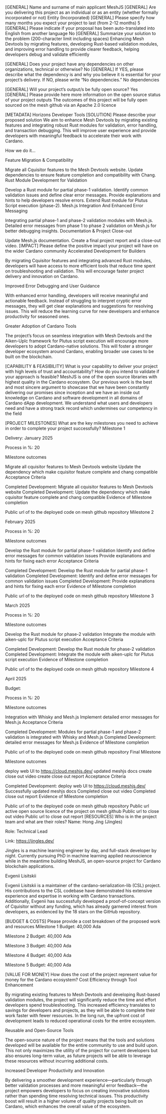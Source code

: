 [GENERAL] Name and surname of main applicant
MeshJS
[GENERAL] Are you delivering this project as an individual or as an entity (whether formally incorporated or not)
Entity (Incorporated)
[GENERAL] Please specify how many months you expect your project to last (from 2-12 months)
5
[GENERAL] Please indicate if your proposal has been auto-translated into English from another language
No
[GENERAL] Summarize your solution to the problem (200-character limit including spaces)
Enhancing Mesh Devtools by migrating features, developing Rust-based validation modules, and improving error handling to provide clearer feedback, helping developers debug and validate efficiently

[GENERAL] Does your project have any dependencies on other organizations, technical or otherwise?
No
[GENERAL] If YES, please describe what the dependency is and why you believe it is essential for your project’s delivery. If NO, please write “No dependencies.”
No dependencies

[GENERAL] Will your project’s output/s be fully open source?
Yes
[GENERAL] Please provide here more information on the open source status of your project outputs
The outcomes of this project will be fully open sourced on the mesh github via an Apache 2.0 licence

[METADATA] Horizons
Developer Tools
[SOLUTION] Please describe your proposed solution
We aim to enhance Mesh Devtools by migrating existing features and integrating robust Rust modules for validation, error handling, and transaction debugging. This will improve user experience and provide developers with meaningful feedback to accelerate their work with Cardano.

How we do it…

Feature Migration & Compatibility

Migrate all Cquisitor features to the Mesh Devtools website.
Update dependencies to ensure feature completion and compatibility with Chang.
Rust Module Development for Validation

Develop a Rust module for partial phase-1 validation.
Identify common validation issues and define clear error messages.
Provide explanations and hints to help developers resolve errors.
Extend Rust module for Plutus Script execution (phase-2).
Mesh.js Integration And Enhanced Error Messaging

Integrating partial phase-1 and phase-2 validation modules with Mesh.js.
Detailed error messages from phase 1 to phase 2 validation on Mesh.js for better debugging insights.
Documentation & Project Close-out

Update Mesh.js documentation.
Create a final project report and a close-out video.
[IMPACT] Please define the positive impact your project will have on the wider Cardano community
Accelerated Development for Builders

By migrating Cquisitor features and integrating advanced Rust modules, developers will have access to more efficient tools that reduce time spent on troubleshooting and validation. This will encourage faster project delivery and innovation on Cardano.

Improved Error Debugging and User Guidance

With enhanced error handling, developers will receive meaningful and actionable feedback. Instead of struggling to interpret cryptic error messages, they will get clear explanations and suggestions for resolving issues. This will reduce the learning curve for new developers and enhance productivity for seasoned ones.

Greater Adoption of Cardano Tools

The project’s focus on seamless integration with Mesh Devtools and the Aiken-Uplc framework for Plutus script execution will encourage more developers to adopt Cardano-native solutions. This will foster a stronger developer ecosystem around Cardano, enabling broader use cases to be built on the blockchain.

[CAPABILITY & FEASIBILITY] What is your capability to deliver your project with high levels of trust and accountability? How do you intend to validate if your approach is feasible?
MeshJS is one of the open source libraries with highest quality in the Cardano ecosystem. Our previous work is the best and most sincere argument to showcase that we have been constantly delivering our promises since inception and we have an inside out knowledge on Cardano and software development in all domains of Cardano dApp development. We understand what users and developers need and have a strong track record which undermines our competency in the field

[PROJECT MILESTONES] What are the key milestones you need to achieve in order to complete your project successfully?
Milestone 1

Delivery: January 2025

Process in %: 20

Milestone outcomes

Migrate all cquisitor features to Mesh Devtools website
Update the dependency which make cquisitor feature complete and chang compatible
Acceptance Criteria

Completed Development: Migrate all cquisitor features to Mesh Devtools website
Completed Development: Update the dependency which make cquisitor feature complete and chang compatible
Evidence of Milestone completion

Public url of to the deployed code on mesh github repository
Milestone 2

February 2025

Process in %: 20

Milestone outcomes

Develop the Rust module for partial phase-1 validation
Identify and define error messages for common validation issues
Provide explanations and hints for fixing each error
Acceptance Criteria

Completed Development: Develop the Rust module for partial phase-1 validation
Completed Development: Identify and define error messages for common validation issues
Completed Development: Provide explanations and hints for fixing each error
Evidence of Milestone completion

Public url of to the deployed code on mesh github repository
Milestone 3

March 2025

Process in %: 20

Milestone outcomes

Develop the Rust module for phase-2 validation
Integrate the module with aiken-uplc for Plutus script execution
Acceptance Criteria

Completed Development: Develop the Rust module for phase-2 validation
Completed Development: Integrate the module with aiken-uplc for Plutus script execution
Evidence of Milestone completion

Public url of to the deployed code on mesh github repository
Milestone 4

April 2025

Budget:

Process in %: 20

Milestone outcomes

Integration with Whisky and Mesh.js
Implement detailed error messages for Mesh.js
Acceptance Criteria

Completed Development: Modules for partial phase-1 and phase-2 validation is integrated with Whisky and Mesh.js
Completed Development: detailed error messages for Mesh.js
Evidence of Milestone completion

Public url of to the deployed code on mesh github repository
Final Milestone

Milestone outcomes

deploy web UI to https://cloud.meshjs.dev/
updated meshjs docs
create close out video
create close out report
Acceptance Criteria

Completed Development: deploy web UI to https://cloud.meshjs.dev/
Successfully updated meshjs docs
Completed close out video
Completed close out report
Evidence of Milestone completion

Public url of to the deployed code on mesh github repository
Public url active open source licence of the project on mesh github
Public url to close out video
Public url to close out report
[RESOURCES] Who is in the project team and what are their roles?
Name: Hong Jing (Jingles)

Role: Technical Lead

Link: https://jingles.dev/  

Jingles is a machine learning engineer by day, and full-stack developer by night. Currently pursuing PhD in machine learning applied neuroscience while in the meantime building MeshJS, an open-source project for Cardano blockchain applications.

Evgenii Lisitskii

Evgenii Lisitskii is a maintainer of the cardano-serialization-lib (CSL) project. His contributions to the CSL codebase have demonstrated his extensive experience and expertise in working with Cardano transactions. Additionally, Evgenii has successfully developed a proof-of-concept version of Cquisitor without any funding, which has already garnered interest from developers, as evidenced by the 18 stars on the GitHub repository.

[BUDGET & COSTS] Please provide a cost breakdown of the proposed work and resources
Milestone 1 Budget: 40,000 Ada

Milestone 2 Budget: 40,000 Ada

Milestone 3 Budget: 40,000 Ada

Milestone 4 Budget: 40,000 Ada

Milestone 5 Budget: 40,000 Ada

[VALUE FOR MONEY] How does the cost of the project represent value for money for the Cardano ecosystem?
Cost Efficiency through Tool Enhancement

By migrating existing features to Mesh Devtools and developing Rust-based validation modules, the project will significantly reduce the time and effort developers spend troubleshooting. This increased efficiency translates to savings for developers and projects, as they will be able to complete their work faster with fewer resources. In the long run, the upfront cost of development leads to reduced operational costs for the entire ecosystem.

Reusable and Open-Source Tools

The open-source nature of the project means that the tools and solutions developed will be available for the entire community to use and build upon. This not only maximizes the utility of the project for current developers but also ensures long-term value, as future projects will be able to leverage these resources without incurring additional costs.

Increased Developer Productivity and Innovation

By delivering a smoother development experience—particularly through better validation processes and more meaningful error feedback—the project empowers developers to focus on creating innovative solutions rather than spending time resolving technical issues. This productivity boost will result in a higher volume of quality projects being built on Cardano, which enhances the overall value of the ecosystem.